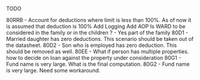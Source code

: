 
TODO

80RRB - Account for deductions where limit is less than 100%. As of now it is assumed that deduction is 100%
Add Logging
Add AOP
Is WARD to be considered in the family or in the children ?  - Yes part of the family
80D1 - Married daughter has zero deductions. This scenario should be taken out of the datasheet.
80D2 - Son who is employed has zero deduction. This should be removed as well.
80EE - What if person has multiple properties. how to decide on loan against the property under consideration
80G1 - Fund name is very large. What is the final computation.
80G2 - Fund name is very large. Need some workaround.
